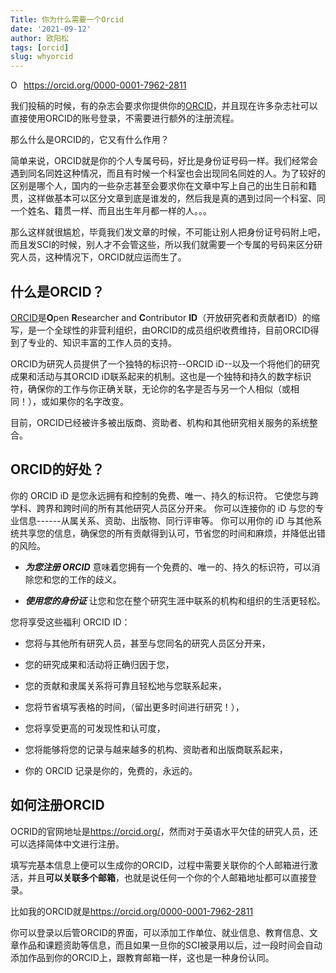 ```yaml
---
Title: 你为什么需要一个Orcid
date: '2021-09-12'
author: 欧阳松
tags: [orcid]
slug: whyorcid
---
```


<div itemscope itemtype="https://schema.org/Person"><a itemprop="sameAs" content="https://orcid.org/0000-0001-7962-2811" href="https://orcid.org/0000-0001-7962-2811" target="orcid.widget" rel="me noopener noreferrer" style="vertical-align:top;"><img src="https://orcid.org/sites/default/files/images/orcid_16x16.png" style="width:1em;margin-right:.5em;" alt="ORCID iD icon">https://orcid.org/0000-0001-7962-2811</a></div>


我们投稿的时候，有的杂志会要求你提供你的[ORCID](https://orcid.org/0000-0001-7962-2811)，并且现在许多杂志社可以直接使用ORCID的账号登录，不需要进行额外的注册流程。

那么什么是ORCID的，它又有什么作用？

简单来说，ORCID就是你的个人专属号码，好比是身份证号码一样。我们经常会遇到同名同姓这种情况，而且有时候一个科室也会出现同名同姓的人。为了较好的区别是哪个人，国内的一些杂志甚至会要求你在文章中写上自己的出生日前和籍贯，这样做基本可以区分文章到底是谁发的，然后我是真的遇到过同一个科室、同一个姓名、籍贯一样、而且出生年月都一样的人。。。

那么这样就很尴尬，毕竟我们发文章的时候，不可能让别人把身份证号码附上吧，而且发SCI的时候，别人才不会管这些，所以我们就需要一个专属的号码来区分研究人员，这种情况下，ORCID就应运而生了。

## 什么是ORCID？

[ORCID](https://orcid.org/)是**O**pen **R**esearcher and **C**ontributor **ID**（开放研究者和贡献者ID）的缩写，是一个全球性的非营利组织，由ORCID的成员组织收费维持，目前ORCID得到了专业的、知识丰富的工作人员的支持。

ORCID为研究人员提供了一个独特的标识符--ORCID iD--以及一个将他们的研究成果和活动与其ORCID iD联系起来的机制。这也是一个独特和持久的数字标识符，确保你的工作与你正确关联，无论你的名字是否与另一个人相似（或相同！），或如果你的名字改变。

目前，ORCID已经被许多被出版商、资助者、机构和其他研究相关服务的系统整合。

## ORCID的好处？

你的 ORCID iD 是您永远拥有和控制的免费、唯一、持久的标识符。 它使您与跨学科、跨界和跨时间的所有其他研究人员区分开来。 你可以连接你的 iD 与您的专业信息------从属关系、资助、出版物、同行评审等。 你可以用你的 iD 与其他系统共享您的信息，确保您的所有贡献得到认可，节省您的时间和麻烦，并降低出错的风险。

-   ***为您注册 ORCID*** 意味着您拥有一个免费的、唯一的、持久的标识符，可以消除您和您的工作的歧义。

-   ***使用您的身份证*** 让您和您在整个研究生涯中联系的机构和组织的生活更轻松。

您将享受这些福利 ORCID ID：

-   您将与其他所有研究人员，甚至与您同名的研究人员区分开来，

-   您的研究成果和活动将正确归因于您，

-   您的贡献和隶属关系将可靠且轻松地与您联系起来，

-   您将节省填写表格的时间，（留出更多时间进行研究！），

-   您将享受更高的可发现性和认可度，

-   您将能够将您的记录与越来越多的机构、资助者和出版商联系起来，

-   你的 ORCID 记录是你的，免费的，永远的。

## 如何注册ORCID

OCRID的官网地址是<https://orcid.org/>，然而对于英语水平欠佳的研究人员，还可以选择简体中文进行注册。

填写完基本信息上便可以生成你的ORCID，过程中需要关联你的个人邮箱进行激活，并且**可以关联多个邮箱**，也就是说任何一个你的个人邮箱地址都可以直接登录。

比如我的ORCID就是<https://orcid.org/0000-0001-7962-2811>

你可以登录以后管ORCID的界面，可以添加工作单位、就业信息、教育信息、文章作品和课题资助等信息，而且如果一旦你的SCI被录用以后，过一段时间会自动添加作品到你的ORCID上，跟教育邮箱一样，这也是一种身份认同。


